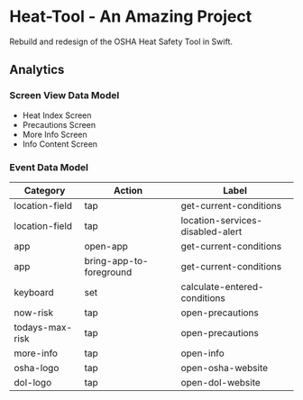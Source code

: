 # Heat-Tool - An Amazing Project
Rebuild and redesign of the OSHA Heat Safety Tool in Swift.

## Analytics
### Screen View Data Model
* Heat Index Screen
* Precautions Screen
* More Info Screen
* Info Content Screen

### Event Data Model
Category | Action | Label
------------ | ------------- | -------------
location-field | tap | get-current-conditions
location-field | tap | location-services-disabled-alert
app | open-app | get-current-conditions
app | bring-app-to-foreground | get-current-conditions
keyboard | set | calculate-entered-conditions
now-risk | tap | open-precautions
todays-max-risk | tap | open-precautions
more-info | tap | open-info
osha-logo | tap | open-osha-website
dol-logo | tap | open-dol-website
